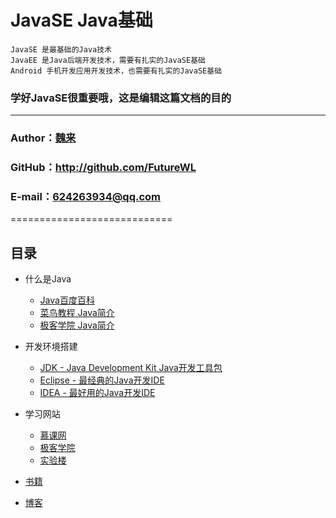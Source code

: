 # JavaSE Java基础
    JavaSE 是最基础的Java技术
    JavaEE 是Java后端开发技术，需要有扎实的JavaSE基础
    Android 手机开发应用开发技术，也需要有扎实的JavaSE基础

### 学好JavaSE很重要哦，这是编辑这篇文档的目的

--------------------------------------------------------------------------------

### Author：[魏来](http://ayweilai.com)
### GitHub：http://github.com/FutureWL
### E-mail：624263934@qq.com
============================

## <a name="index"/>目录
- 什么是Java
  - [Java百度百科](http://baike.baidu.com/link?url=oDDRs-vwo2HgC9MCNw5isr_j7eb6m6DLwt3tmCYpOIcWMKKcHuGij0AN9e5oyqtraVmeoFhLTPQGcUe1GHdqEfuritM6LdT-3TwecyZ4Z17)
  - [菜鸟教程 Java简介](http://www.runoob.com/java/java-intro.html)
  - [极客学院 Java简介](http://www.jikexueyuan.com/course/212.html)
- 开发环境搭建
  - [JDK - Java Development Kit Java开发工具包 ](http://www.oracle.com/technetwork/java/javase/downloads/jdk8-downloads-2133151.html "JDK下载地址")
  - [Eclipse - 最经典的Java开发IDE](http://www.eclipse.org/downloads/ "Eclipse下载地址")
  - [IDEA - 最好用的Java开发IDE](http://www.jetbrains.com/idea/ "IDEA下载地址")

- 学习网站
  - [慕课网](http://www.imooc.com/view/85 "Java基础实战1")
  - [极客学院](http://www.jikexueyuan.com/path/java/ "Java实战路径图")
  - [实验楼](https://www.shiyanlou.com/courses/18 "Java实验")

- [书籍](#book)
- [博客](#blog)
